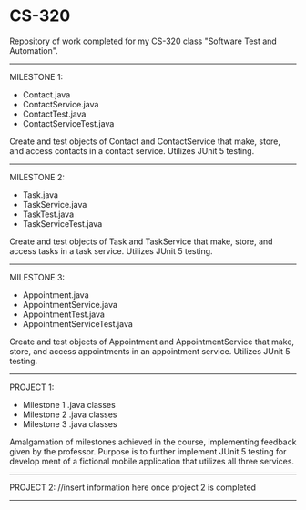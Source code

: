 # CS-320
Repository of work completed for my CS-320 class "Software Test and Automation".
- - - - - - - - - - - - - - - - - - - - - - - - - - - - - - - - - - - - - - - - -
MILESTONE 1:
  - Contact.java
  - ContactService.java
  - ContactTest.java
  - ContactServiceTest.java

  Create and test objects of Contact and ContactService that make, store, and
  access contacts in a contact service.  Utilizes JUnit 5 testing.
- - - - - - - - - - - - - - - - - - - - - - - - - - - - - - - - - - - - - - - - -
MILESTONE 2:
  - Task.java
  - TaskService.java
  - TaskTest.java
  - TaskServiceTest.java
  
  Create and test objects of Task and TaskService that make, store, and access
  tasks in a task service.  Utilizes JUnit 5 testing.
- - - - - - - - - - - - - - - - - - - - - - - - - - - - - - - - - - - - - - - - -
MILESTONE 3:
  - Appointment.java
  - AppointmentService.java
  - AppointmentTest.java
  - AppointmentServiceTest.java
  
  Create and test objects of Appointment and AppointmentService that make, store,
  and access appointments in an appointment service.  Utilizes JUnit 5 testing.
- - - - - - - - - - - - - - - - - - - - - - - - - - - - - - - - - - - - - - - - -
PROJECT 1:
  - Milestone 1 .java classes
  - Milestone 2 .java classes
  - Milestone 3 .java classes
  
  Amalgamation of milestones achieved in the course, implementing feedback given 
  by the professor.  Purpose is to further implement JUnit 5 testing for develop
  ment of a fictional mobile application that utilizes all three services.
- - - - - - - - - - - - - - - - - - - - - - - - - - - - - - - - - - - - - - - - -
PROJECT 2:
  //insert information here once project 2 is completed
- - - - - - - - - - - - - - - - - - - - - - - - - - - - - - - - - - - - - - - - -

